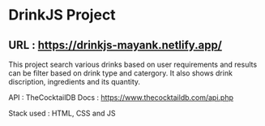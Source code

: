 # DrinkJS Project
## URL : https://drinkjs-mayank.netlify.app/

This project search various drinks based on user requirements and results can be filter based on drink type and catergory.
It also shows drink discription, ingredients and its quantity.

API : TheCocktailDB
Docs : https://www.thecocktaildb.com/api.php

Stack used : HTML, CSS and JS
